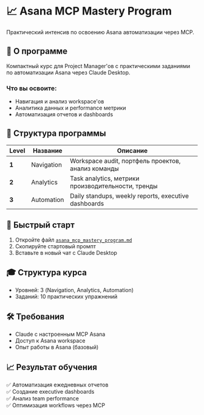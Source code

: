 # 📈 Asana MCP Mastery Program

Практический интенсив по освоению Asana автоматизации через MCP.

## 🎯 О программе

Компактный курс для Project Manager'ов с практическими заданиями по автоматизации Asana через Claude Desktop.

### Что вы освоите:
- Навигация и анализ workspace'ов
- Аналитика данных и performance метрики
- Автоматизация отчетов и dashboards

## 🚀 Структура программы

| Level | Название | Описание |
|-------|----------|----------|
| **1** | Navigation | Workspace audit, портфель проектов, анализ команды |
| **2** | Analytics | Task analytics, метрики производительности, тренды |
| **3** | Automation | Daily standups, weekly reports, executive dashboards |

## 🏁 Быстрый старт

1. Откройте файл [`asana_mcp_mastery_program.md`](./asana_mcp_mastery_program.md)
2. Скопируйте стартовый промпт
3. Вставьте в новый чат с Claude Desktop

## 🎓 Структура курса

- Уровней: 3 (Navigation, Analytics, Automation)  
- Заданий: 10 практических упражнений

## 🛠️ Требования

- Claude с настроенным MCP Asana
- Доступ к Asana workspace
- Опыт работы в Asana (базовый)

## 📈 Результат обучения

✅ Автоматизация ежедневных отчетов  
✅ Создание executive dashboards  
✅ Анализ team performance  
✅ Оптимизация workflows через MCP
